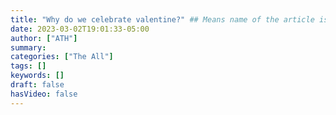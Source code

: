 ```yaml
---
title: "Why do we celebrate valentine?" ## Means name of the article is filename
date: 2023-03-02T19:01:33-05:00
author: ["ATH"]
summary:
categories: ["The All"]
tags: []
keywords: []
draft: false
hasVideo: false
---
```

